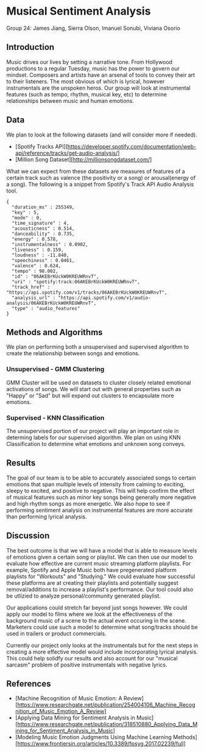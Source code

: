 # Musical Sentiment Analysis
Group 24: James Jiang, Sierra Olson, Imanuel Sonubi, Viviana Osorio

## Introduction
Music drives our lives by setting a narrative tone. From Hollywood productions to a regular Tuesday, music has the power to govern our mindset. Composers and artists have an arsenal of tools to convey their art to their listeners. The most obvious of which is lyrical, however instrumentals are the unspoken heros. Our group will look at instrumental features (such as tempo, rhythm, musical key, etc) to determine relationships between music and human emotions.

## Data
We plan to look at the following datasets (and will consider more if needed).
- [Spotify Tracks API][https://developer.spotify.com/documentation/web-api/reference/tracks/get-audio-analysis/]
- [Million Song Dataset][http://millionsongdataset.com/]

What we can expect from these datasets are measures of features of a certain track such as valence (the positivity or a song) or arousal(energy of a song). The following is a snippet from Spotify's Track API Audio Analysis tool.

```
{
  "duration_ms" : 255349,
  "key" : 5,
  "mode" : 0,
  "time_signature" : 4,
  "acousticness" : 0.514,
  "danceability" : 0.735,
  "energy" : 0.578,
  "instrumentalness" : 0.0902,
  "liveness" : 0.159,
  "loudness" : -11.840,
  "speechiness" : 0.0461,
  "valence" : 0.624,
  "tempo" : 98.002,
  "id" : "06AKEBrKUckW0KREUWRnvT",
  "uri" : "spotify:track:06AKEBrKUckW0KREUWRnvT",
  "track_href" : "https://api.spotify.com/v1/tracks/06AKEBrKUckW0KREUWRnvT",
  "analysis_url" : "https://api.spotify.com/v1/audio-analysis/06AKEBrKUckW0KREUWRnvT",
  "type" : "audio_features"
}
```
## Methods and Algorithms
We plan on performing both a unsupervised and supervised algorithm to create the relationship between songs and emotions.
### Unsupervised - GMM Clustering
GMM Cluster will be used on datasets to cluster closely related emotional activations of songs. We will start out with general properties such as "Happy" or "Sad" but will expand out clusters to encapsulate more emotions.

### Supervised - KNN Classification
The unsupervised portion of our project will play an important role in determing labels for our supervised algorithm. We plan on using KNN Classification to determine what emotions and unknown song conveys.

## Results
The goal of our team is to be able to accurately associated songs to certain emotions that span multiple levels of intensity from calming to exciting, sleepy to excited, and positive to negative. This will help confirm the effect of musical features such as minor key songs being generally more negative and high rhythm songs as more energetic. We also hope to see if performing sentiment analysis on instrumental features are more accurate than performing lyrical analysis.

## Discussion
The best outcome is that we will have a model that is able to measure levels of emotions given a certain song or playlist. We can then use our model to evaluate how effective are current music streaming platform playlists. For example, Spotify and Apple Music both have pregenerated platform playlists for "Workouts" and "Studying." We could evaluate how successful these platforms are at creating their playlists and potentially suggest removal/additions to increase a playlist's performance. Our tool could also be utlizied to analyze personal/community generated playlist.

Our applications could stretch far beyond just songs however. We could apply our model to films where we look at the effectiveness of the background music of a scene to the actual event occuring in the scene. Marketers could use such a model to determine what song/tracks should be used in trailers or product commercials.

Currently our project only looks at the instrumentals but for the next steps in creating a more effective model would include incorporating lyrical analysis. This could help solidfy our results and also account for our "musical sarcasm" problem of positive instrumentals with negative lyrics.

## References
- [Machine Recognition of Music Emotion: A Review][https://www.researchgate.net/publication/254004106_Machine_Recognition_of_Music_Emotion_A_Review]
- [Applying Data Mining for Sentiment Analysis in Music][https://www.researchgate.net/publication/318510880_Applying_Data_Mining_for_Sentiment_Analysis_in_Music]
- [Modeling Music Emotion Judgments Using Machine Learning Methods][https://www.frontiersin.org/articles/10.3389/fpsyg.2017.02239/full]
